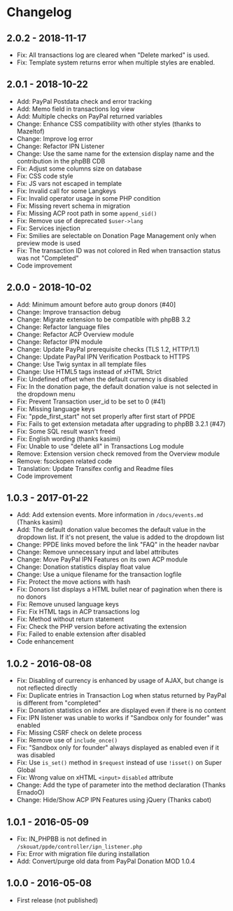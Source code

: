 # Changelog
## 2.0.2 - 2018-11-17
- Fix: All transactions log are cleared when "Delete marked" is used.
- Fix: Template system returns error when multiple styles are enabled. 

## 2.0.1 - 2018-10-22
- Add: PayPal Postdata check and error tracking
- Add: Memo field in transactions log view
- Add: Multiple checks on PayPal returned variables
- Change: Enhance CSS compatibility with other styles (thanks to Mazeltof)
- Change: Improve log error
- Change: Refactor IPN Listener
- Change: Use the same name for the extension display name and the contribution in the phpBB CDB
- Fix: Adjust some columns size on database
- Fix: CSS code style
- Fix: JS vars not escaped in template
- Fix: Invalid call for some Langkeys
- Fix: Invalid operator usage in some PHP condition
- Fix: Missing revert schema in migration
- Fix: Missing ACP root path in some `append_sid()`
- Fix: Remove use of deprecated `$user->lang`
- Fix: Services injection
- Fix: Smilies are selectable on Donation Page Management only when preview mode is used
- Fix: The transaction ID was not colored in Red when transaction status was not "Completed"
- Code improvement

## 2.0.0 - 2018-10-02
- Add: Minimum amount before auto group donors (#40]
- Change: Improve transaction debug
- Change: Migrate extension to be compatible with phpBB 3.2
- Change: Refactor language files
- Change: Refactor ACP Overview module
- Change: Refactor IPN module
- Change: Update PayPal prerequisite checks (TLS 1.2, HTTP/1.1)
- Change: Update PayPal IPN Verification Postback to HTTPS
- Change: Use Twig syntax in all template files
- Change: Use HTML5 tags instead of xHTML Strict
- Fix: Undefined offset when the default currency is disabled
- Fix: In the donation page, the default donation value is not selected in the dropdown menu
- Fix: Prevent Transaction user_id to be set to 0 (#41)
- Fix: Missing language keys
- Fix: "ppde_first_start" not set properly after first start of PPDE
- Fix: Fails to get extension metadata after upgrading to phpBB 3.2.1 (#47)
- Fix: Some SQL result wasn't freed
- Fix: English wording (thanks kasimi)
- Fix: Unable to use "delete all" in Transactions Log module
- Remove: Extension version check removed from the Overview module
- Remove: fsockopen related code
- Translation: Update Transifex config and Readme files
- Code improvement

## 1.0.3 - 2017-01-22
- Add: Add extension events. More information in `/docs/events.md` (Thanks kasimi)
- Add: The default donation value becomes the default value in the dropdown list. If it's not present, the value is added to the dropdown list
- Change: PPDE links moved before the link "FAQ" in the header navbar
- Change: Remove unnecessary input and label attributes
- Change: Move PayPal IPN Features on its own ACP module
- Change: Donation statistics display float value
- Change: Use a unique filename for the transaction logfile
- Fix: Protect the move actions with hash
- Fix: Donors list displays a HTML bullet near of pagination when there is no donors
- Fix: Remove unused language keys
- Fix: Fix HTML tags in ACP transactions log
- Fix: Method without return statement
- Fix: Check the PHP version before activating the extension
- Fix: Failed to enable extension after disabled
- Code enhancement

## 1.0.2 - 2016-08-08
- Fix: Disabling of currency is enhanced by usage of AJAX, but change is not reflected directly
- Fix: Duplicate entries in Transaction Log when status returned by PayPal is different from "completed"
- Fix: Donation statistics on index are displayed even if there is no content
- Fix: IPN listener was unable to works if "Sandbox only for founder" was enabled
- Fix: Missing CSRF check on delete process
- Fix: Remove use of `include_once()`
- Fix: "Sandbox only for founder" always displayed as enabled even if it was disabled
- Fix: Use `is_set()` method in `$request` instead of use `!isset()` on Super Global
- Fix: Wrong value on xHTML `<input>` `disabled` attribute
- Change: Add the type of parameter into the method declaration (Thanks ErnadoO)
- Change: Hide/Show ACP IPN Features using jQuery (Thanks cabot)

## 1.0.1 - 2016-05-09
- Fix: IN_PHPBB is not defined in `/skouat/ppde/controller/ipn_listener.php`
- Fix: Error with migration file during installation
- Add: Convert/purge old data from PayPal Donation MOD 1.0.4

## 1.0.0 - 2016-05-08
- First release (not published)
